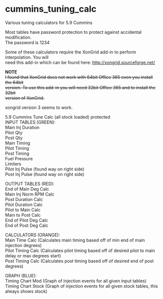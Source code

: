# cummins_tuning_calc
Various tuning calculators for 5.9 Cummins  
  
Most tables have password protection to protect against accidental modification.  
The password is 1234  
  
Some of these calculators require the XonGrid add-in to perform interpolation. You will  
need this add-in which can be found here: http://xongrid.sourceforge.net/  
  
**NOTE**  
~~I found that XonGrid does not work with 64bit Office 365 even you install the 64bit  
version. To use this add-in you will need 32bit Office 365 and to install the 32bit  
version of XonGrid.~~

xongrid version 3 seems to work.
  
5.9 Cummins Tune Calc (all stock loaded) protected  
INPUT TABLES (GREEN):  
Main Inj Duration  
Pilot Qty  
Post Qty  
Main Timing  
Pilot Timing  
Post Timing  
Fuel Pressure  
Limiters  
Pilot Inj Pulse (found way on right side)  
Post Inj Pulse  (found way on right side)  
  
OUTPUT TABLES (RED):  
End of Main Deg Calc  
Main Inj Norm RPM Calc  
Post Duration Calc  
Pilot Duration Calc  
Pilot to Main Calc  
Main to Post Calc  
End of Pilot Deg Calc  
End of Post Deg Calc  

CALCULATORS (ORANGE):  
Main Time Calc (Calculates main timing based off of min end of main injection degrees)  
Pilot Timing Calc (Calculates pilot timing based off of desired pilot to main delay or max degrees start)  
Post Timing Calc (Calculates post timing based off of desired end of post degrees)  
  
GRAPH (BLUE):  
Timing Chart Mod (Graph of injection events for all given input tables)  
Timing Chart Stock (Graph of injection events for all given stock tables, this always shows stock)  
